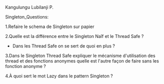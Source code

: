 Kangulungu Lubilanji P.

Singleton_Questions:

1.Refaire le schema de Singleton sur papier 

2.Quelle est la  différence entre le Singleton Naîf et le Thread Safe ?
- Dans les Thread Safe on se sert de quoi en plus ?

3.Dans le Singleton Thread Safe expliquer le mécanisme d'utilisation des thread et des fonctions
 anonymes quelle est l'autre façon de faire sans les fonction anonyme ?
 
4.À quoi sert le mot Lazy dans le pattern Singleton ?